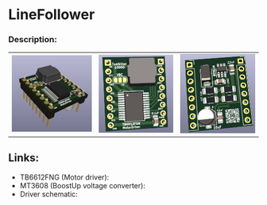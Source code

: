 # LineFollower

### Description:



<table>
  <tr>
    <td><img src="https://github.com/Tonikiller10000/MotorDriver_1/blob/main/LineFollowerDriver_Pictures/u2.png" ></td>
    <td><img src="https://github.com/Tonikiller10000/MotorDriver_1/blob/main/LineFollowerDriver_Pictures/f1.png" ></td>
    <td><img src="https://github.com/Tonikiller10000/MotorDriver_1/blob/main/LineFollowerDriver_Pictures/b1.png" ></td>
  </tr>
</table>



## Links: 
- TB6612FNG (Motor driver): 
- MT3608 (BoostUp voltage converter): 
- Driver schematic: 




